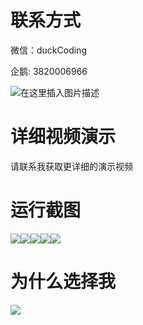 # 联系方式

微信：duckCoding

企鹅: 3820006966

![在这里插入图片描述](http://upload.cxycsx.vip/91ab4bcb4f2c4c6db86365bb6d6e9c62.jpeg)

# 详细视频演示

请联系我获取更详细的演示视频

# 运行截图

![](http://www.bysj52.com/uploadfile/ueditor/image/202306/%E6%AF%95%E8%AE%BEssm516%E5%9F%BA%E4%BA%8EHTML%E5%92%8CJS%E7%89%A9%E8%B5%84%E7%89%A9%E6%B5%81%E7%B3%BB%E7%BB%9F%E7%9A%84+vue%E6%AF%95%E4%B8%9A%E8%AE%BE%E8%AE%A1/4.png)![](http://www.bysj52.com/uploadfile/ueditor/image/202306/%E6%AF%95%E8%AE%BEssm516%E5%9F%BA%E4%BA%8EHTML%E5%92%8CJS%E7%89%A9%E8%B5%84%E7%89%A9%E6%B5%81%E7%B3%BB%E7%BB%9F%E7%9A%84+vue%E6%AF%95%E4%B8%9A%E8%AE%BE%E8%AE%A1/2.png)![](http://www.bysj52.com/uploadfile/ueditor/image/202306/%E6%AF%95%E8%AE%BEssm516%E5%9F%BA%E4%BA%8EHTML%E5%92%8CJS%E7%89%A9%E8%B5%84%E7%89%A9%E6%B5%81%E7%B3%BB%E7%BB%9F%E7%9A%84+vue%E6%AF%95%E4%B8%9A%E8%AE%BE%E8%AE%A1/3.png)![](http://www.bysj52.com/uploadfile/ueditor/image/202306/%E6%AF%95%E8%AE%BEssm516%E5%9F%BA%E4%BA%8EHTML%E5%92%8CJS%E7%89%A9%E8%B5%84%E7%89%A9%E6%B5%81%E7%B3%BB%E7%BB%9F%E7%9A%84+vue%E6%AF%95%E4%B8%9A%E8%AE%BE%E8%AE%A1/5.png)![](http://www.bysj52.com/uploadfile/ueditor/image/202306/%E6%AF%95%E8%AE%BEssm516%E5%9F%BA%E4%BA%8EHTML%E5%92%8CJS%E7%89%A9%E8%B5%84%E7%89%A9%E6%B5%81%E7%B3%BB%E7%BB%9F%E7%9A%84+vue%E6%AF%95%E4%B8%9A%E8%AE%BE%E8%AE%A1/1.png)

# 为什么选择我

![](http://upload.cxycsx.vip/%E7%A8%8B%E5%BA%8F%E8%AE%BE%E8%AE%A1.png)


